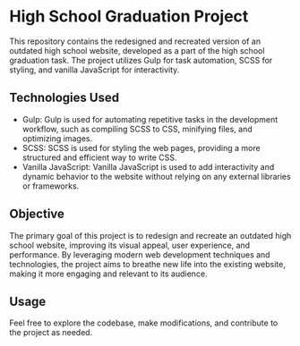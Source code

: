 # High School Graduation Project

This repository contains the redesigned and recreated version of an outdated high school website, developed as a part of the high school graduation task. The project utilizes Gulp for task automation, SCSS for styling, and vanilla JavaScript for interactivity.

## Technologies Used
- Gulp: Gulp is used for automating repetitive tasks in the development workflow, such as compiling SCSS to CSS, minifying files, and optimizing images.
- SCSS: SCSS is used for styling the web pages, providing a more structured and efficient way to write CSS.
- Vanilla JavaScript: Vanilla JavaScript is used to add interactivity and dynamic behavior to the website without relying on any external libraries or frameworks.

## Objective
The primary goal of this project is to redesign and recreate an outdated high school website, improving its visual appeal, user experience, and performance. By leveraging modern web development techniques and technologies, the project aims to breathe new life into the existing website, making it more engaging and relevant to its audience.

## Usage
Feel free to explore the codebase, make modifications, and contribute to the project as needed.

